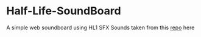 # Half-Life-SoundBoard
A simple web soundboard using HL1 SFX
Sounds taken from this [repo](https://github.com/sourcesounds/hl1) here